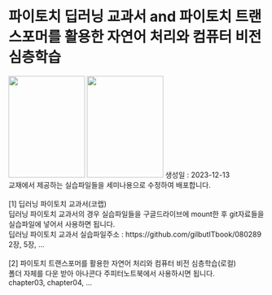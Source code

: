 # 파이토치 딥러닝 교과서 and 파이토치 트랜스포머를 활용한 자연어 처리와 컴퓨터 비전 심층학습 
<img src = 'https://image.yes24.com/goods/107664335/XL' width = 150 height = 200>
<img src = 'https://encrypted-tbn0.gstatic.com/images?q=tbn:ANd9GcT2xvNIarL7WT77fWaI9dHJUrndNEjDYoIKXQ&usqp=CAU' width = 150 height = 200>
생성일 : 2023-12-13<br/>
교재에서 제공하는 실습파일들을 세미나용으로 수정하여 배포합니다.<br/>
<br/>
[1] 딥러닝 파이토치 교과서(코랩)<br/>
딥러닝 파이토치 교과서의 경우 실습파일들을 구글드라이브에 mount한 후 git자료들을 실습파일에 넣어서 사용하면 됩니다.<br/>
딥러닝 파이토치 교과서 실습파일주소 : https://github.com/gilbutITbook/080289<br/>
2장, 5장, ...<br/>
<br/>
[2] 파이토치 트랜스포머를 활용한 자연어 처리와 컴퓨터 비전 심층학습(로컬) <br/>
폴더 자체를 다운 받아 아나콘다 주피터노트북에서 사용하시면 됩니다.<br/>
chapter03, chapter04, ...
